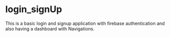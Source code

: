 # login_signUp
This is a basic login and signup application with firebase authentication and also having a dashboard with Navigations.
